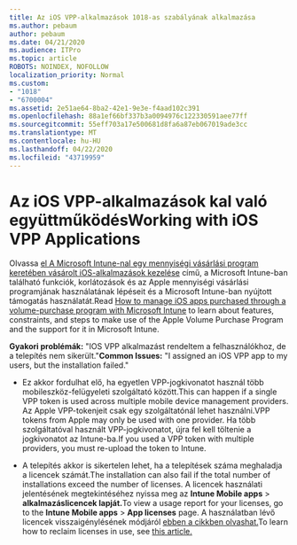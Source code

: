 ```yaml
---
title: Az iOS VPP-alkalmazások 1018-as szabályának alkalmazása
ms.author: pebaum
author: pebaum
ms.date: 04/21/2020
ms.audience: ITPro
ms.topic: article
ROBOTS: NOINDEX, NOFOLLOW
localization_priority: Normal
ms.custom:
- "1018"
- "6700004"
ms.assetid: 2e51ae64-8ba2-42e1-9e3e-f4aad102c391
ms.openlocfilehash: 88a1ef66bf337b3a0094976c122330591aee77ff
ms.sourcegitcommit: 55eff703a17e500681d8fa6a87eb067019ade3cc
ms.translationtype: MT
ms.contentlocale: hu-HU
ms.lasthandoff: 04/22/2020
ms.locfileid: "43719959"
---
```

# <a name="working-with-ios-vpp-applications"></a><span data-ttu-id="4da54-102">Az iOS VPP-alkalmazások kal való együttműködés</span><span class="sxs-lookup"><span data-stu-id="4da54-102">Working with iOS VPP Applications</span></span>

<span data-ttu-id="4da54-103">Olvassa [el A Microsoft Intune-nal egy mennyiségi vásárlási program keretében vásárolt iOS-alkalmazások kezelése](https://docs.microsoft.com/intune/vpp-apps-ios) című, a Microsoft Intune-ban található funkciók, korlátozások és az Apple mennyiségi vásárlási programjának használatának lépéseit és a Microsoft Intune-ban nyújtott támogatás használatát.</span><span class="sxs-lookup"><span data-stu-id="4da54-103">Read [How to manage iOS apps purchased through a volume-purchase program with Microsoft Intune](https://docs.microsoft.com/intune/vpp-apps-ios) to learn about features, constraints, and steps to make use of the Apple Volume Purchase Program and the support for it in Microsoft Intune.</span></span>
  
 <span data-ttu-id="4da54-104">**Gyakori problémák:** "IOS VPP alkalmazást rendeltem a felhasználókhoz, de a telepítés nem sikerült."</span><span class="sxs-lookup"><span data-stu-id="4da54-104">**Common Issues:** "I assigned an iOS VPP app to my users, but the installation failed."</span></span>
  
- <span data-ttu-id="4da54-105">Ez akkor fordulhat elő, ha egyetlen VPP-jogkivonatot használ több mobileszköz-felügyeleti szolgáltató között.</span><span class="sxs-lookup"><span data-stu-id="4da54-105">This can happen if a single VPP token is used across multiple mobile device management providers.</span></span> <span data-ttu-id="4da54-106">Az Apple VPP-tokenjeit csak egy szolgáltatónál lehet használni.</span><span class="sxs-lookup"><span data-stu-id="4da54-106">VPP tokens from Apple may only be used with one provider.</span></span> <span data-ttu-id="4da54-107">Ha több szolgáltatóval használt VPP-jogkivonatot, újra fel kell töltenie a jogkivonatot az Intune-ba.</span><span class="sxs-lookup"><span data-stu-id="4da54-107">If you used a VPP token with multiple providers, you must re-upload the token to Intune.</span></span>

- <span data-ttu-id="4da54-108">A telepítés akkor is sikertelen lehet, ha a telepítések száma meghaladja a licencek számát.</span><span class="sxs-lookup"><span data-stu-id="4da54-108">The installation can also fail if the total number of installations exceed the number of licenses.</span></span> <span data-ttu-id="4da54-109">A licencek használati jelentésének megtekintéséhez nyissa meg az **Intune Mobile apps** \> **alkalmazáslicencek lapját.**</span><span class="sxs-lookup"><span data-stu-id="4da54-109">To view a usage report for your licenses, go to the **Intune Mobile apps** \> **App licenses** page.</span></span> <span data-ttu-id="4da54-110">A használatban lévő licencek visszaigénylésének módjáról [ebben a cikkben olvashat.](https://docs.microsoft.com/intune/vpp-apps-ios#revoking-app-licenses-and-deleting-tokens)</span><span class="sxs-lookup"><span data-stu-id="4da54-110">To learn how to reclaim licenses in use, see [this article.](https://docs.microsoft.com/intune/vpp-apps-ios#revoking-app-licenses-and-deleting-tokens)</span></span>
